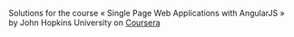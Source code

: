 
Solutions for the course « Single Page Web Applications with AngularJS » by John Hopkins University on [Coursera](https://www.coursera.org/learn/single-page-web-apps-with-angularjs/home/welcome)
